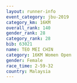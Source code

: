 ```yaml
---
layout: runner-info 
event_category: jbu-2019 
category_km: 16KM  
overall_rank: 140
gender_rank: 28
category_rank: 28
bib: 63021
name: TEO MEI CHIN
category: 16KM Women Open
gender: Female
race_time: 2-59-32
country: Malaysia
---
```

